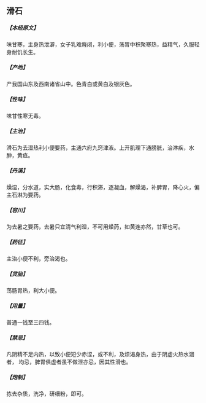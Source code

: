 ## 滑石

##### 【本经原文】
味甘寒，主身热泄澼，女子乳难癃闭，利小便，荡胃中积聚寒热，益精气，久服轻身耐饥长生。
##### 【产地】
产我国山东及西南诸省山中。色青白或黄白及银灰色。
##### 【性味】
味甘性寒无毒。
##### 【主治】
滑石为去湿热利小便要药，主通六府九窍津液。上开肌理下通膀胱，治淋疾，水肿，黄疸。
##### 【丹溪】
燥湿，分水道，实大肠，化食毒，行积滞，逐凝血，解燥渴，补脾胃，降心火，偏主石淋为要药。
##### 【容川】
为去暑之要药，去暑只宜清气利湿，不可用燥药，如黄连亦然，甘草也可。
##### 【药征】
主治小便不利，旁治渴也。
##### 【灵胎】
荡肠胃热，利大小便。
##### 【用量】
普通一钱至三四钱。
##### 【禁忌】
凡阴精不足内热，以致小便短少赤涩，或不利，及烦渴身热，由于阴虚火热水涸者，
均忌，脾胃俱虚者虽不做泄亦忌，因其性滑也。
##### 【炮制】
拣去杂质，洗净，研细粉，即可。